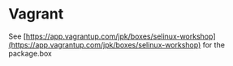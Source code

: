 # Vagrant

See [https://app.vagrantup.com/jpk/boxes/selinux-workshop](https://app.vagrantup.com/jpk/boxes/selinux-workshop) for the package.box

